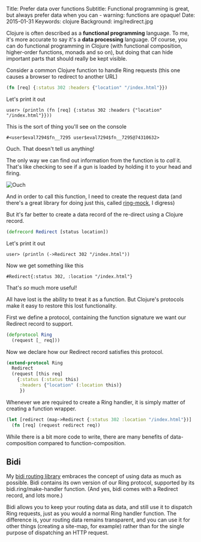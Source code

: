 Title: Prefer data over functions
Subtitle: Functional programming is great, but always prefer data when you can - warning: functions are opaque!
Date: 2015-01-31
Keywords: clojure
Background: img/redirect.jpg

Clojure is often described as a __functional programming__ language. To me,
it's more accurate to say it's a __data processing__ language. Of course,
you can do functional programming in Clojure (with functional
composition, higher-order functions, monads and so on), but doing that can hide important parts that should really be kept visible.

Consider a common Clojure function to handle Ring requests (this
one causes a browser to redirect to another URL)

```clojure
(fn [req] {:status 302 :headers {"location" "/index.html"}})
```

Let's print it out

```
user> (println (fn [req] {:status 302 :headers {"location" "/index.html"}}))
```

This is the sort of thing you'll see on the console

```
#<user$eval7294$fn__7295 user$eval7294$fn__7295@74310632>
```

Ouch. That doesn't tell us anything!

The only way we can find out information from the function is to _call_
it. That's like checking to see if a gun is loaded by holding it to your
head and firing.

![Ouch](img/gun.jpg)

And in order to call this function, I need to create the request data (and there's a great library for doing just this, called [ring-mock](https://github.com/weavejester/ring-mock), I digress)

But it's far better to create a data record of the re-direct using
a Clojure record.

```clojure
(defrecord Redirect [status location])
```

Let's print it out

```
user> (println (->Redirect 302 "/index.html"))
```

Now we get something like this

```
#Redirect{:status 302, :location "/index.html"}
```

That's _so_ much more useful!

All have lost is the ability to treat it as a function. But Clojure's
protocols make it easy to restore this lost functionality.

First we define a protocol, containing the function signature we want
our Redirect record to support.

```clojure
(defprotocol Ring
  (request [_ req]))
```

Now we declare how our Redirect record satisfies this protocol.

```clojure
(extend-protocol Ring
  Redirect
  (request [this req]
    {:status (:status this)
     :headers {"location" (:location this)}
     })
```

Whenever we are required to create a Ring handler, it is simply matter
of creating a function wrapper.

```clojure
(let [redirect (map->Redirect {:status 302 :location "/index.html"})]
  (fn [req] (request redirect req))
```

While there is a bit more code to write, there are many benefits of
data-composition compared to function-composition.

## Bidi

My [bidi routing library](https://github.com/juxt/bidi) embraces the concept
of using data as much as possible. Bidi contains its own version of our
Ring protocol, supported by its bidi.ring/make-handler function. (And
yes, bidi comes with a Redirect record, and lots more.)

Bidi allows you to keep your routing data as data, and still use it to
dispatch Ring requests, just as you would a normal Ring handler
function. The difference is, your routing data remains transparent, and
you can use it for other things (creating a site-map, for example)
rather than for the single purpose of dispatching an HTTP request.
